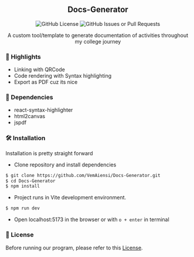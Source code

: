 <h2 align="center">Docs-Generator</h2>
<p align="center">
    <img src="https://img.shields.io/github/license/vemaiensi/docs-generator?style=for-the-badge" alt="GitHub License">
    <img src="https://img.shields.io/github/issues/vemaiensi/docs-generator?style=for-the-badge" alt="GitHub Issues or Pull Requests">
</p>
<p align="center">A custom tool/template to generate documentation of activities throughout my college journey</p>

### 📌 Highlights

- Linking with QRCode
- Code rendering with Syntax highlighting
- Export as PDF cuz its nice


### 🧩 Dependencies

- react-syntax-highlighter
- html2canvas
- jspdf

### 🛠️ Installation

Installation is pretty straight forward

- Clone repository and install dependencies

```sh
$ git clone https://github.com/VemAiensi/Docs-Generator.git
$ cd Docs-Generator
$ npm install
```

- Project runs in Vite development environment.

```sh
$ npm run dev
```

- Open localhost:5173 in the browser or with `o + enter` in terminal

### 📜 License

Before running our program, please refer to this [License](https://github.com/vemaiensi/docs-generator/blob/main/LICENSE).
